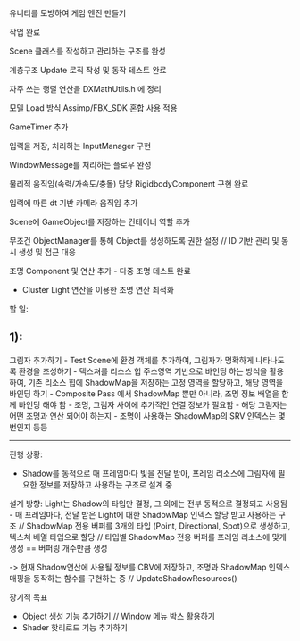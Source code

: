 유니티를 모방하여 게임 엔진 만들기



작업 완료

Scene 클래스를 작성하고 관리하는 구조를 완성

계층구조 Update 로직 작성 및 동작 테스트 완료

자주 쓰는 행렬 연산을 DXMathUtils.h 에 정리

모델 Load 방식 Assimp/FBX\_SDK 혼합 사용 적용

GameTimer 추가

입력을 저장, 처리하는 InputManager 구현

WindowMessage를 처리하는 플로우 완성

물리적 움직임(속력/가속도/충돌) 담당 RigidbodyComponent 구현 완료

입력에 따른 dt 기반 카메라 움직임 추가

Scene에 GameObject를 저장하는 컨테이너 역할 추가

무조건 ObjectManager를 통해 Object를 생성하도록 권한 설정 // ID 기반 관리 및 동시 생성 및 접근 대응

조명 Component 및 연산 추가 - 다중 조명 테스트 완료
- Cluster Light 연산을 이용한 조명 연산 최적화



할 일:

1):
---------------------
그림자 추가하기
	- Test Scene에 환경 객체를 추가하여, 그림자가 명확하게 나타나도록 환경을 조성하기
	- 택스쳐를 리소스 힙 주소영역 기반으로 바인딩 하는 방식을 활용하여, 기존 리소스 힙에 ShadowMap을 저장하는 고정 영역을 할당하고, 해당 영역을 바인딩 하기
		- Composite Pass 에서 ShadowMap 뿐만 아니라, 조명 정보 배열을 함께 바인딩 해야 함
			- 조명, 그림자 사이에 추가적인 연결 정보가 필요함
				- 해당 그림자는 어떤 조명과 연산 되어야 하는지
				- 조명이 사용하는 ShadowMap의 SRV 인덱스는 몇번인지 등등


-------------------------------------

진행 상황:
- Shadow를 동적으로 매 프레임마다 빛을 전달 받아, 프레임 리소스에 그림자에 필요한 정보를 저장하고 사용하는 구조로 설계 중


설계 방향: Light는 Shadow의 타입만 결정, 그 외에는 전부 동적으로 결정되고 사용됨
	- 매 프레임마다, 전달 받은 Light에 대한 ShadowMap 인덱스 할당 받고 사용하는 구조
	// ShadowMap 전용 버퍼를 3개의 타입 (Point, Directional, Spot)으로 생성하고, 텍스쳐 배열 타입으로 할당
	// 타입별 ShadowMap 전용 버퍼를 프레임 리소스에 맞게 생성 == 버퍼링 개수만큼 생성 
 

-> 현재 Shadow연산에 사용될 정보를 CBV에 저장하고, 조명과 ShadowMap 인덱스 매핑을 동작하는 함수를 구현하는 중 // UpdateShadowResources()


장기적 목표


* Object 생성 기능 추가하기 // Window 메뉴 박스 활용하기
* Shader 핫리로드 기능 추가하기




